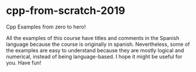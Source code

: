 # cpp-from-scratch-2019
Cpp Examples from zero to hero!

All the examples of this course have titles and comments in the Spanish language because the course is originally in spanish. Nevertheless, some of the examples are easy to understand because they are mostly logical and numerical, instead of being language-based. I hope it might be useful for you. Have fun! 
